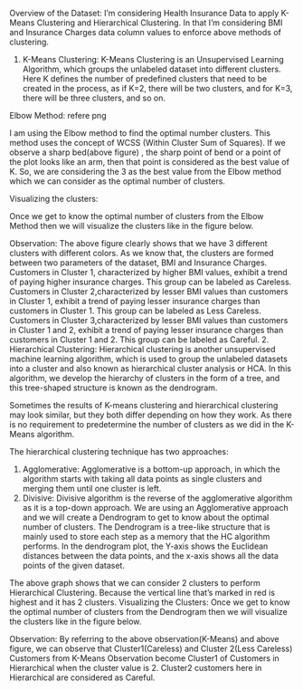 Overview of the Dataset:
I’m considering Health Insurance Data to apply K-Means Clustering and Hierarchical Clustering. In that I’m considering BMI and Insurance Charges data column values to enforce above methods of clustering.
1. K-Means Clustering:
K-Means Clustering is an Unsupervised Learning Algorithm, which groups the unlabeled dataset into different clusters. Here K defines the number of predefined clusters that need to be created in the process, as if K=2, there will be two clusters, and for K=3, there will be three clusters, and so on.

Elbow Method: refere png
 
I am using the Elbow method to find the optimal number clusters. This method uses the concept of WCSS (Within Cluster Sum of Squares).
If we observe a sharp bed(above figure) , the sharp point of bend or a point of the plot looks like an arm, then that point is considered as the best value of K.
So, we are considering the 3 as the best value from the Elbow method which we can consider as the optimal number of clusters.

Visualizing the clusters:

Once we get to know the optimal number of clusters from the Elbow Method then we will visualize the clusters like in the figure below.

 
Observation:
The above figure clearly shows that we have 3 different clusters with different colors. As we know that, the clusters are formed between two parameters of the dataset, BMI and Insurance Charges.
Customers in Cluster 1, characterized by higher BMI values, exhibit a trend of paying higher insurance charges. This group can be labeled as Careless.
Customers in Cluster 2,characterized by lesser BMI values than customers in Cluster 1, exhibit a trend of paying lesser insurance charges than customers in Cluster 1. This group can be labeled as Less Careless.
Customers in Cluster 3,characterized by lesser BMI values than customers in Cluster 1 and 2, exhibit a trend of paying lesser insurance charges than customers in Cluster 1 and 2. This group can be labeled as Careful.
2. Hierarchical Clustering:
Hierarchical clustering is another unsupervised machine learning algorithm, which is used to group the unlabeled datasets into a cluster and also known as hierarchical cluster analysis or HCA.
In this algorithm, we develop the hierarchy of clusters in the form of a tree, and this tree-shaped structure is known as the dendrogram.

Sometimes the results of K-means clustering and hierarchical clustering may look similar, but they both differ depending on how they work. As there is no requirement to predetermine the number of clusters as we did in the K-Means algorithm.

The hierarchical clustering technique has two approaches:


1. Agglomerative: Agglomerative is a bottom-up approach, in which the algorithm starts with taking all data points as single clusters and merging them until one cluster is left.
2. Divisive: Divisive algorithm is the reverse of the agglomerative algorithm as it is a top-down approach.
We are using an Agglomerative approach and we will create a Dendrogram to get to know about the optimal number of clusters.
The Dendrogram is a tree-like structure that is mainly used to store each step as a memory that the HC algorithm performs. In the dendrogram plot, the Y-axis shows the Euclidean distances between the data points, and the x-axis shows all the data points of the given dataset.
 
The above graph shows that we can consider 2 clusters to perform Hierarchical Clustering. Because the vertical line that’s marked in red is highest and it has 2 clusters.
Visualizing the Clusters:
Once we get to know the optimal number of clusters from the Dendrogram then we will visualize the clusters like in the figure below.

Observation:
By referring to the above observation(K-Means) and above figure, we can observe that Cluster1(Careless) and Cluster 2(Less Careless) Customers from K-Means Observation become Cluster1 of Customers in Hierarchical when the cluster value is 2. Cluster2 customers here in Hierarchical are considered as Careful.
